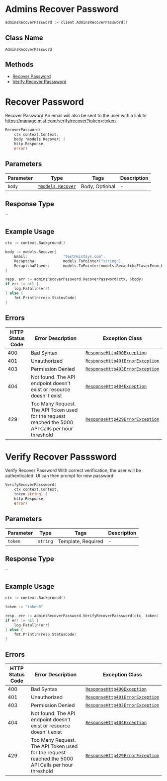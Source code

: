 # Admins Recover Password

```go
adminsRecoverPassword := client.AdminsRecoverPassword()
```

## Class Name

`AdminsRecoverPassword`

## Methods

* [Recover Password](../../doc/controllers/admins-recover-password.md#recover-password)
* [Verify Recover Passsword](../../doc/controllers/admins-recover-password.md#verify-recover-passsword)


# Recover Password

Recover Password
An email will also be sent to the user with a link to https://manage.mist.com/verify/recover?token=:token

```go
RecoverPassword(
    ctx context.Context,
    body *models.Recover) (
    http.Response,
    error)
```

## Parameters

| Parameter | Type | Tags | Description |
|  --- | --- | --- | --- |
| `body` | [`*models.Recover`](../../doc/models/recover.md) | Body, Optional | - |

## Response Type

``

## Example Usage

```go
ctx := context.Background()

body := models.Recover{
    Email:                "test@mistsys.com",
    Recaptcha:            models.ToPointer("string"),
    RecaptchaFlavor:      models.ToPointer(models.RecaptchaFlavorEnum_HCAPTCHA),
}

resp, err := adminsRecoverPassword.RecoverPassword(ctx, &body)
if err != nil {
    log.Fatalln(err)
} else {
    fmt.Println(resp.StatusCode)
}
```

## Errors

| HTTP Status Code | Error Description | Exception Class |
|  --- | --- | --- |
| 400 | Bad Syntax | [`ResponseHttp400Exception`](../../doc/models/response-http-400-exception.md) |
| 401 | Unauthorized | [`ResponseHttp401ErrorException`](../../doc/models/response-http-401-error-exception.md) |
| 403 | Permission Denied | [`ResponseHttp403ErrorException`](../../doc/models/response-http-403-error-exception.md) |
| 404 | Not found. The API endpoint doesn’t exist or resource doesn’ t exist | [`ResponseHttp404Exception`](../../doc/models/response-http-404-exception.md) |
| 429 | Too Many Request. The API Token used for the request reached the 5000 API Calls per hour threshold | [`ResponseHttp429ErrorException`](../../doc/models/response-http-429-error-exception.md) |


# Verify Recover Passsword

Verify Recover Password
With correct verification, the user will be authenticated. UI can then prompt for new password

```go
VerifyRecoverPasssword(
    ctx context.Context,
    token string) (
    http.Response,
    error)
```

## Parameters

| Parameter | Type | Tags | Description |
|  --- | --- | --- | --- |
| `token` | `string` | Template, Required | - |

## Response Type

``

## Example Usage

```go
ctx := context.Background()

token := "token6"

resp, err := adminsRecoverPassword.VerifyRecoverPasssword(ctx, token)
if err != nil {
    log.Fatalln(err)
} else {
    fmt.Println(resp.StatusCode)
}
```

## Errors

| HTTP Status Code | Error Description | Exception Class |
|  --- | --- | --- |
| 400 | Bad Syntax | [`ResponseHttp400Exception`](../../doc/models/response-http-400-exception.md) |
| 401 | Unauthorized | [`ResponseHttp401ErrorException`](../../doc/models/response-http-401-error-exception.md) |
| 403 | Permission Denied | [`ResponseHttp403ErrorException`](../../doc/models/response-http-403-error-exception.md) |
| 404 | Not found. The API endpoint doesn’t exist or resource doesn’ t exist | [`ResponseHttp404Exception`](../../doc/models/response-http-404-exception.md) |
| 429 | Too Many Request. The API Token used for the request reached the 5000 API Calls per hour threshold | [`ResponseHttp429ErrorException`](../../doc/models/response-http-429-error-exception.md) |

